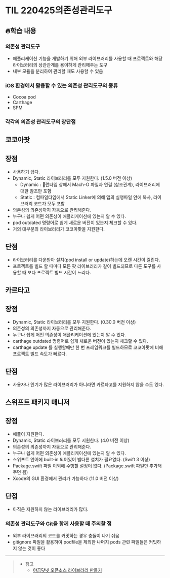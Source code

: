 # TIL 220425의존성관리도구

## 🔥학습 내용
### 의존성 관리도구
- 애플리케이션 기능을 개발하기 위해 외부 라이브러리를 사용할 때 프로젝트와 해당 라이브러리의 상관관계를 용이하게 관리해주는 도구
- 내부 모듈을 분리하여 관리할 때도 사용할 수 있음

### iOS 환경에서 활용할 수 있는 의존성 관리도구의 종류
- Cocoa pod
- Carthage
- SPM

### 각각의 의존성 관리도구의 장단점

## 코코아팟
## 장점
- 사용하기 쉽다.
- Dynamic, Static 라이브러리를 모두 지원한다. (1.5.0 버전 이상)
    - Dynamic : 런타임 상에서 Mach-O 파일과 연결 (참조관계), 라이브러리에 대한 참조만 포함
    - Static : 컴파일타임에서 Static Linker에 의해 앱의 실행파일 안에 복사, 라이브러리 코드가 모두 포함
- 의존성의 의존성까지 자동으로 관리해준다.
- 누구나 쉽게 어떤 의존성이 애플리케이션에 있는지 알 수 있다.
- pod outdated 명령어로 쉽게 새로운 버전이 있는지 체크할 수 있다.
- 거의 대부분의 라이브러리가 코코아팟을 지원한다.
## 단점
- 라이브러리를 다운받아 설치(pod install or update)하는데 오랜 시간이 걸린다.
- 프로젝트를 빌드 할 때마다 모든 팟 라이브러리가 같이 빌드되므로 다른 도구를 사용할 때 보다 프로젝트 빌드 시간이 느리다.

## 카르타고
## 장점
- Dynamic, Static 라이브러리를 모두 지원한다. (0.30.0 버전 이상)
- 의존성의 의존성까지 자동으로 관리해준다.
- 누구나 쉽게 어떤 의존성이 애플리케이션에 있는지 알 수 있다.
- carthage outdated 명령어로 쉽게 새로운 버전이 있는지 체크할 수 있다.
- carthage update 를 실행할때만 한 번 프레임워크를 빌드하므로 코코아팟에 비해 프로젝트 빌드 속도가 빠르다.
## 단점
- 사용자나 인기가 많은 라이브러리가 아니라면 카르타고를 지원하지 않을 수도 있다.

## 스위프트 패키지 매니저
## 장점
- 애플이 지원한다.
- Dynamic, Static 라이브러리를 모두 지원한다. (4.0 버전 이상)
- 의존성의 의존성까지 자동으로 관리해준다.
- 누구나 쉽게 어떤 의존성이 애플리케이션에 있는지 알 수 있다.
- 스위프트 언어에 built-in 되어있어 별다른 설치가 필요없다. (Swift 3 이상)
- Package.swift 파일 이외에 수행할 설정이 없다. (Package.swift 파일만 추가해주면 됨)
- Xcode의 GUI 환경에서 관리가 가능하다 (11.0 버전 이상)
## 단점
- 아직은 지원하지 않는 라이브러리가 많다.

### 의존성 관리도구와 Git을 함께 사용할 때 주의할 점
- 외부 라이브러리의 코드를 커밋하는 경우 충돌이 나기 쉬움
- gitignore 파일을 활용하여 podfile을 제외한 나머지 pods 관련 파일들은 커밋하지 않는 것이 좋다

---

> - 참고
>   - [야곰닷넷 오픈소스 라이브러리 만들기](https://yagom.net/courses/open-source-library/lessons/의존성-관리도구란/)
